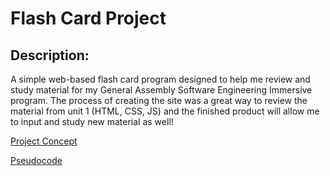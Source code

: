 # Flash Card Project

## Description:
A simple web-based flash card program designed to help me review and study material for my General Assembly Software Engineering Immersive program. The process of creating the site was a great way to review the material from unit 1 (HTML, CSS, JS) and the finished product will allow me to input and study new material as well!

[Project Concept](https://whimsical.com/flash-card-V4m9vgEdUeR6wBrFP1uoEr)

[Pseudocode](https://docs.google.com/document/d/1HXmb2ODqQ0ydp3YTev3VLQin7eTN_JiVPLYJTPgww8A/edit)

